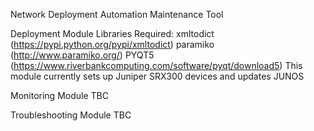 Network Deployment Automation Maintenance Tool

Deployment Module 
Libraries Required: xmltodict (https://pypi.python.org/pypi/xmltodict) 
                    paramiko (http://www.paramiko.org/) 
                    PYQT5 (https://www.riverbankcomputing.com/software/pyqt/download5) 
This module currently sets up Juniper SRX300 devices and updates JUNOS 

Monitoring Module 
TBC 

Troubleshooting Module 
TBC 